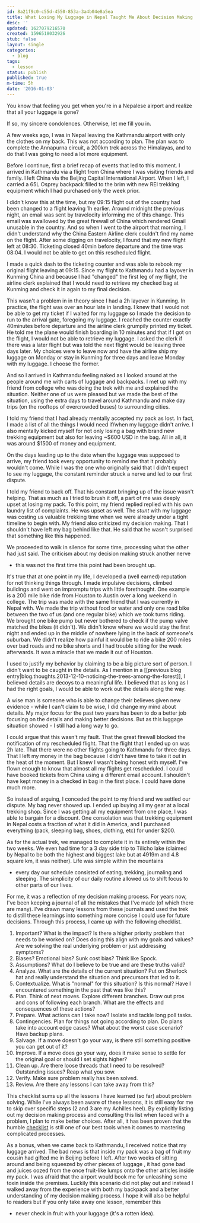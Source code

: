 ```yaml
---
id: 8a21f9c0-c55d-4550-853a-3a4b04e8a5ea
title: What Losing My Luggage in Nepal Taught Me About Decision Making
desc: ''
updated: 1627079216570
created: 1596518032926
stub: false
layout: single
categories:
  - blog
tags:
  - lesson
status: publish
published: true
m-time: 5h
date: '2016-01-03'
---
```


You know that feeling you get when you're in a Nepalese airport and realize
that all your luggage is gone?

If so, my sincere condolences. Otherwise, let me fill you in.

A few weeks ago, I was in Nepal leaving the Kathmandu airport with only
the clothes on my back. This was not according to plan. The plan was to
complete the Annapurna circuit, a 200km trek across the Himalayas, and to
do that I was going to need a lot more equipment.

Before I continue, first a brief recap of events that led to this moment.
I arrived in Kathmandu via a flight from China where I was visiting
friends and family. I left China via the Beijing Capital International
Airport. When I left, I carried a 65L Osprey backpack filled to the brim
with new REI trekking equipment which I had purchased only the week prior.

I didn't know this at the time, but my 09:15 flight out of the country had
been changed to a flight leaving 1h earlier. Around midnight the previous
night, an email was sent by travelocity informing me of this change. This
email was swallowed by the great firewall of China which rendered Gmail
unusable in the country. And so when I went to the airport that morning,
I didn't understand why the China Eastern Airline clerk couldn't find my
name on the flight. After some digging on travelocity, I found that my new
flight left at 08:30. Ticketing closed 40min before departure and the time
was 08:04. I would not be able to get on this rescheduled flight.

I made a quick dash to the ticketing counter and was able to rebook my
original flight leaving at 09:15. Since my flight to Kathmandu had
a layover in Kunming China and because I had "changed" the first leg of my
flight, the airline clerk explained that I would need to retrieve my
checked bag at Kunming and check it in again to my final decision.

This wasn't a problem in in theory since I had a 2h layover in Kunming. In
practice, the flight was over an hour late in landing. I knew that I would
not be able to get my ticket if I waited for my luggage so I made the
decision to run to the arrival gate, foregoing my luggage. I reached the
counter exactly 40minutes before departure and the airline clerk grumpily
printed my ticket. He told me the plane would finish boarding in 10
minutes and that if I got on the flight, I would not be able to retrieve
my luggage. I asked the clerk if there was a later flight but was told the
next flight would be leaving three days later. My choices were to leave
now and have the airline ship my luggage on Monday or stay in Kunming for
three days and leave Monday with my luggage. I choose the former.

And so I arrived in Kathmandu feeling naked as I looked around at the
people around me with carts of luggage and backpacks. I met up with my
friend from college who was doing the trek with me and explained the
situation. Neither one of us were pleased but we made the best of the
situation, using the extra days to travel around Kathmandu and make day
trips (on the rooftops of overcrowded buses) to surrounding cities.

I told my friend that I had already mentally accepted my pack as lost. In
fact, I made a list of all the things I would need if/when my luggage
didn't arrive. I also mentally kicked myself for not only losing a bag
with brand new trekking equipment but also for leaving ~$600 USD in the
bag. All in all, it was around $1500 of money and equipment.

On the days leading up to the date when the luggage was supposed to arrive, my
friend took every opportunity to remind me that it probably wouldn't come.
While I was the one who originally said that I didn't expect to see my
luggage, the constant reminder struck a nerve and led to our first
dispute.


I told my friend to back off. That his constant bringing up of the issue
wasn't helping. That as much as I tried to brush it off, a part of me was
deeply upset at losing my pack. To this point, my friend replied replied
with his own laundry list of complaints. He was upset as well. The *stunt*
with my luggage was costing us valuable trekking time when we were already
under a tight timeline to begin with. My friend also criticized my
decision making. That I shouldn't have left my bag behind like that. He
said that he wasn't surprised that something like this happened.

We proceeded to walk in silence for some time, processing what the other
had just said. The criticism about my decision making struck another nerve
- this was not the first time this point had been brought up.

It's true that at one point in my life, I developed a (well earned)
reputation for not thinking things through. I made impulsive decisions,
climbed buildings and went on impromptu trips with little forethought. One
example is a 200 mile bike ride from Houston to Austin over a long weekend
in college. The trip was made with the same friend that I was currently in
Nepal with. We made the trip without food or water and only one road bike
between the two of us (and one regular bike) which we took turns riding.
We brought one bike pump but never bothered to check if the pump valve
matched the bikes (it didn't). We didn't know where we would stay the
first night and ended up in the middle of nowhere lying in the back of
someone's suburban. We didn't realize how painful it would be to ride
a bike 200 miles over bad roads and no bike shorts and I had trouble
sitting for the week afterwards. It was a miracle that we made it out of
Houston.

I used to justify my behavior by claiming to be a big picture sort of
person. I didn't want to be caught in the details. As I mention in a [[previous blog entry|blog.thoughts.2013-12-10-noticing-the-trees-among-the-forest]],
I believed details are decoys to a meaningful life. I believed that as
long as I had the right goals, I would be able to work out the details
along the way.

A wise man is someone who is able to change their believes given new
evidence - while I can't claim to be wise, I did change my mind about
details. My major focus for the past two years has been to do a better job
focusing on the details and making better decisions. But as this luggage
situation showed - I still had a long way to go.

I could argue that this wasn't my fault. That the great firewall blocked
the notification of my rescheduled flight. That the flight that I ended up
on was 2h late. That there were no other flights going to Kathmandu for
three days. That I left my money in the bag because I didn't have time to
take it out in the heat of the moment. But I knew I wasn't being honest
with myself. I've flown enough to know that almost all my flights get
rescheduled. I could have booked tickets from China using a different
email account. I shouldn't have kept money in a checked in bag in the
first place. I could have done much more.

So instead of arguing, I conceded the point to my friend and we settled
our dispute. My bag never showed up. I ended up buying all my gear at
a local trekking shop. Since I was getting all my equipment from one
place, I was able to bargain for a discount. One consolation was that
trekking equipment in Nepal costs a fraction of what it did in America,
and I purchased everything (pack, sleeping bag, shoes, clothing, etc) for
under $200.

As  for the actual trek, we managed to complete it in its entirely within
the two weeks. We even had time for a 3 day side trip to Tilicho lake
(claimed by Nepal to be both the highest and biggest lake but at 4919m and
4.8 square km, it was neither). Life was simple within the mountains
- every day our schedule consisted of eating, trekking, journaling and
sleeping. The simplicity of our daily routine allowed us to shift focus to
other parts of our lives.

For me, it was a reflection of my decision making process. For years now,
I've been keeping a journal of all the mistakes that I've made (of which
there are many). I've drawn many lessons from these journals and used the
trek to distill these learnings into something more concise I could use
for future decisions. Through this process, I came up with the following
checklist.

1. Important? What is the impact? Is there a higher priority problem that needs to be worked on? Does doing this align with my goals and values? Are we solving the real underlying problem or just addressing symptoms?
1. Biases? Emotional bias? Sunk cost bias? Think like Spock.
1. Assumptions? What do I believe to be true and are these truths valid?
1. Analyze. What are the details of the current situation? Put on Sherlock hat and really understand the situation and precursors that led to it.
1. Contextualize. What is "normal" for this situation? Is this normal? Have I encountered something in the past that was like this?
1. Plan. Think of next moves. Explore different branches. Draw out pros and cons of following each branch. What are the effects and consequences of these actions?
1. Prepare. What actions can I take now? Isolate and tackle long poll tasks.
1. Contingencies. Plan for things not going according to plan. Do plans take into account edge cases? What about the worst case scenario? Have backup plans.
1. Salvage. If a move doesn't go your way, is there still something positive you can get out of it?
1. Improve. If a move does go your way, does it make sense to settle for the original goal or should I set sights higher?
1. Clean up. Are there loose threads that I need to be resolved? Outstanding issues? Reap what you sow.
1. Verify. Make sure problem really has been solved.
1. Review. Are there any lessons I can take away from this?

This checklist sums up all the lessons I have learned (so far) about problem solving. While I've always been aware of these lessons, it is still easy for me to skip over specific steps (2 and 3 are my Achilles heel). By explicitly listing out my decision making process and consulting this list when faced with a problem, I plan to make better choices. After all, it has been proven that the humble [checklist](http://amzn.to/1SBFstu) is still one of our best tools when it comes to mastering complicated processes.

As a  bonus, when we came back to Kathmandu, I received notice that my
luggage arrived. The bad news is that inside my pack was a bag of fruit my
cousin had gifted me in Beijing before I left. After two weeks of sitting
around and being squeezed by other pieces of luggage , it had gone bad and
juices oozed from the once fruit-like lumps onto the other articles inside
my pack. I was afraid that the airport would book me for unleashing some
toxin inside the premises. Luckily this scenario did not play out and
instead I walked away from the experience with both my backpack and
a better understanding of my decision making process. I hope it will also
be helpful to readers but if you only take away one lesson, remember this
- never check in fruit with your luggage (it's a rotten idea).

